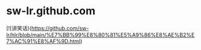 # sw-lr.github.com
[![讲笑话)(https://github.com/sw-lr/hlr/blob/main/%E7%BB%99%E8%80%81%E5%A9%86%E8%AE%B2%E7%AC%91%E8%AF%9D.html)
